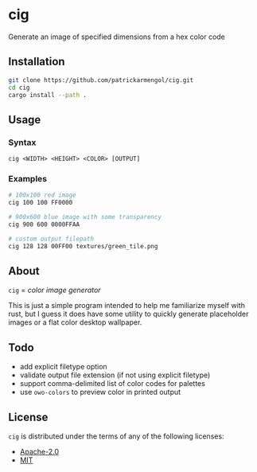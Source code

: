 # cig

Generate an image of specified dimensions from a hex color code

## Installation

```sh
git clone https://github.com/patrickarmengol/cig.git
cd cig
cargo install --path .
```

## Usage

### Syntax

```
cig <WIDTH> <HEIGHT> <COLOR> [OUTPUT]
```

### Examples

```bash
# 100x100 red image
cig 100 100 FF0000

# 900x600 blue image with some transparency
cig 900 600 0000FFAA

# custom output filepath
cig 128 128 00FF00 textures/green_tile.png
```

## About

`cig` = _color image generator_

This is just a simple program intended to help me familiarize myself with rust, but I guess it does have some utility to quickly generate placeholder images or a flat color desktop wallpaper.

## Todo

- add explicit filetype option
- validate output file extension (if not using explicit filetype)
- support comma-delimited list of color codes for palettes
- use `owo-colors` to preview color in printed output

## License

`cig` is distributed under the terms of any of the following licenses:

- [Apache-2.0](https://spdx.org/licenses/Apache-2.0.html)
- [MIT](https://spdx.org/licenses/MIT.html)
